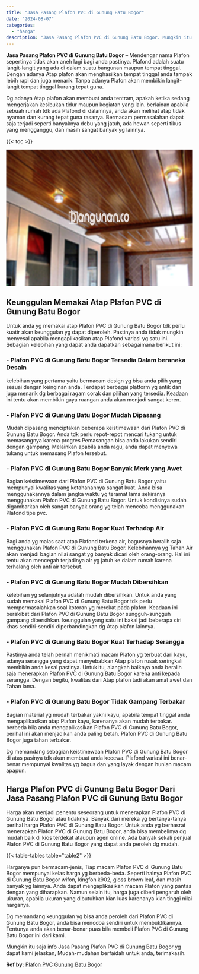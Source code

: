 ```yaml
---
title: "Jasa Pasang Plafon PVC di Gunung Batu Bogor"
date: "2024-08-07"
categories: 
  - "harga"
description: "Jasa Pasang Plafon PVC di Gunung Batu Bogor. Mungkin itu saja info Jasa Pasang Plafon PVC di Gunung Batu Bogor yg dapat kami jelaskan, Mudah-mudahan berfaida..."
---
```


**Jasa Pasang Plafon PVC di Gunung Batu Bogor** – Mendengar nama Plafon sepertinya tidak akan aneh lagi bagi anda pastinya. Plafond adalah suatu langit-langit yang ada di dalam suatu bangunan maupun tempat tinggal. Dengan adanya Atap plafon akan menghasilkan tempat tinggal anda tampak lebih rapi dan juga menarik. Tanpa adanya Plafon akan membikin langit-langit tempat tinggal kurang tepat guna.

Dg adanya Atap plafon akan membuat anda tentram, apakah ketika sedang mengerjakan kesibukan tidur maupun kegiatan yang lain. berlainan apabila sebuah rumah tdk ada Plafond di dalamnya, anda akan melihat atap tidak nyaman dan kurang tepat guna rasanya. Bermacam permasalahan dapat saja terjadi seperti banyaknya debu yang jatuh, ada hewan seperti tikus yang mengganggu, dan masih sangat banyak yg lainnya.

{{< toc >}}

![Jasa Pasang Plafon PVC di Gunung Batu Bogor](/images/flafond-pvc-murah18.png)

## Keunggulan Memakai Atap Plafon PVC di Gunung Batu Bogor

Untuk anda yg memakai atap Plafon PVC di Gunung Batu Bogor tdk perlu kuatir akan keunggulan yg dapat diperoleh. Pastinya anda tidak mungkin menyesal apabila mengaplikasikan atap Plafond variasi yg satu ini. Sebagian kelebihan yang dapat anda dapatkan sebagaimana berikut ini:

### \- Plafon PVC di Gunung Batu Bogor Tersedia Dalam beraneka Desain

kelebihan yang pertama yaitu bermacam design yg bisa anda pilih yang sesuai dengan keinginan anda. Terdapat berbagai platform yg antik dan juga menarik dg berbagai ragam corak dan pilihan yang tersedia. Keadaan ini tentu akan membikin gaya ruangan anda akan menjadi sangat keren.

### \- Plafon PVC di Gunung Batu Bogor Mudah Dipasang

Mudah dipasang menciptakan beberapa keistimewaan dari Plafon PVC di Gunung Batu Bogor. Anda tdk perlu repot-repot mencari tukang untuk memasangnya karena progres Pemasangan bisa anda lakukan sendiri dengan gampang. Melainkan apabila anda ragu, anda dapat menyewa tukang untuk memasang Plafon tersebut.

### \- Plafon PVC di Gunung Batu Bogor Banyak Merk yang Awet

Bagian keistimewaan dari Plafon PVC di Gunung Batu Bogor yaitu mempunyai kwalitas yang ketahanannya sangat kuat. Anda bisa menggunakannya dalam jangka waktu yg teramat lama sekiranya menggunakan Plafon PVC di Gunung Batu Bogor. Untuk kondisinya sudah digambarkan oleh sangat banyak orang yg telah mencoba menggunakan Plafond tipe pvc.

### \- Plafon PVC di Gunung Batu Bogor Kuat Terhadap Air

Bagi anda yg malas saat atap Plafond terkena air, bagusnya beralih saja menggunakan Plafon PVC di Gunung Batu Bogor. Kelebihannya yg Tahan Air akan menjadi bagian nilai sangat yg banyak dicari oleh orang-orang. Hal ini tentu akan mencegah terjadinya air yg jatuh ke dalam rumah karena terhalang oleh anti air tersebut.

### \- Plafon PVC di Gunung Batu Bogor Mudah Dibersihkan

kelebihan yg selanjutnya adalah mudah dibersihkan. Untuk anda yang sudah memakai Plafon PVC di Gunung Batu Bogor tdk perlu mempermasalahkan soal kotoran yg merekat pada plafon. Keadaan ini berakibat dari Plafon PVC di Gunung Batu Bogor sungguh-sungguh gampang dibersihkan. keunggulan yang satu ini bakal jadi beberapa ciri khas sendiri-sendiri diperbandingkan dg Atap plafon lainnya.

### \- Plafon PVC di Gunung Batu Bogor Kuat Terhadap Serangga

Pastinya anda telah pernah menikmati macam Plafon yg terbuat dari kayu, adanya serangga yang dapat menyebabkan Atap plafon rusak seringkali membikin anda kesal pastinya. Untuk itu, alangkah baiknya anda beralih saja menerapkan Plafon PVC di Gunung Batu Bogor karena anti kepada serangga. Dengan begitu, kwalitas dari Atap plafon tadi akan amat awet dan Tahan lama.

### \- Plafon PVC di Gunung Batu Bogor Tidak Gampang Terbakar

Bagian material yg mudah terbakar yakni kayu, apabila tempat tinggal anda mengaplikasikan atap Plafon kayu, karenanya akan mudah terbakar. berbeda bila anda mengaplikasikan Plafon PVC di Gunung Batu Bogor, perihal ini akan menjadikan anda paling betah. Plafon PVC di Gunung Batu Bogor juga tahan terbakar.

Dg memandang sebagian keistimewaan Plafon PVC di Gunung Batu Bogor di atas pasinya tdk akan membuat anda kecewa. Plafond variasi ini benar-benar mempunyai kwalitas yg bagus dan yang layak dengan hunian macam apapun.

## Harga Plafon PVC di Gunung Batu Bogor Dari Jasa Pasang Plafon PVC di Gunung Batu Bogor

Harga akan menjadi penentu seseorang untuk menerapkan Plafon PVC di Gunung Batu Bogor atau tidaknya. Banyak dari mereka yg bertanya-tanya perihal harga Plafon PVC di Gunung Batu Bogor. Untuk anda yg berhasrat menerapkan Plafon PVC di Gunung Batu Bogor, anda bisa membelinya dg mudah baik di kios terdekat ataupun agen online. Ada banyak sekali penjual Plafon PVC di Gunung Batu Bogor yang dapat anda peroleh dg mudah.

{{< table-tables table="table2" >}}

Harganya pun bermacam-jenis, Tiap macam Plafon PVC di Gunung Batu Bogor mempunyai kelas harga yg berbeda-beda. Seperti halnya Plafon PVC di Gunung Batu Bogor wifon, kingfon k902, gloss brown leaf, dan masih banyak yg lainnya. Anda dapat mengaplikasikan macam Plafon yang pantas dengan yang diharapkan. Namun selain itu, harga juga diberi pengaruh oleh ukuran, apabila ukuran yang dibutuhkan kian luas karenanya kian tinggi nilai harganya.

Dg memandang keunggulan yg bisa anda peroleh dari Plafon PVC di Gunung Batu Bogor, anda bisa mencoba sendiri untuk membuktikannya. Tentunya anda akan benar-benar puas bila membeli Plafon PVC di Gunung Batu Bogor ini dari kami.

Mungkin itu saja info Jasa Pasang Plafon PVC di Gunung Batu Bogor yg dapat kami jelaskan, Mudah-mudahan berfaidah untuk anda, terimakasih.

**Ref by:** [Plafon PVC Gunung Batu Bogor](https://id.wikipedia.org/wiki/Plafon)
